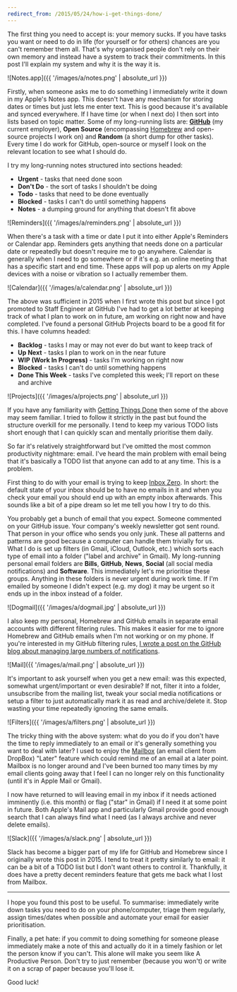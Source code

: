 ```yaml
---
redirect_from: /2015/05/24/how-i-get-things-done/
---
```


The first thing you need to accept is: your memory sucks. If you have tasks you want or need to do in life (for yourself or for others) chances are you can't remember them all. That's why organised people don't rely on their own memory and instead have a system to track their commitments. In this post I'll explain my system and why it is the way it is.

![Notes.app]({{ '/images/a/notes.png' | absolute_url }})

Firstly, when someone asks me to do something I immediately write it down in my Apple's Notes app. This doesn't have any mechanism for storing dates or times but just lets me enter text. This is good because it's available and synced everywhere. If I have time (or when I next do) I then sort into lists based on topic matter. Some of my long-running lists are: [**GitHub**](https://github.com/) (my current employer), **Open Source** (encompassing [Homebrew](http://brew.sh) and open-source projects I work on) and **Random** (a short dump for other tasks). Every time I do work for GitHub, open-source or myself I look on the relevant location to see what I should do.

I try my long-running notes structured into sections headed:

- **Urgent** - tasks that need done soon
- **Don't Do** - the sort of tasks I shouldn't be doing
- **Todo** - tasks that need to be done eventually
- **Blocked** - tasks I can't do until something happens
- **Notes** - a dumping ground for anything that doesn't fit above

![Reminders]({{ '/images/a/reminders.png' | absolute_url }})

When there's a task with a time or date I put it into either Apple's Reminders or Calendar app. Reminders gets anything that needs done on a particular date or repeatedly but doesn't require me to go anywhere. Calendar is generally when I need to go somewhere or if it's e.g. an online meeting that has a specific start and end time. These apps will pop up alerts on my Apple devices with a noise or vibration so I actually remember them.

![Calendar]({{ '/images/a/calendar.png' | absolute_url }})

The above was sufficient in 2015 when I first wrote this post but since I got promoted to Staff Engineer at GitHub I've had to get a lot better at keeping track of what I plan to work on in future, am working on right now and have completed. I've found a personal GitHub Projects board to be a good fit for this. I have columns headed:

- **Backlog** - tasks I may or may not ever do but want to keep track of
- **Up Next** - tasks I plan to work on in the near future
- **WIP (Work In Progress)** - tasks I'm working on right now
- **Blocked** - tasks I can't do until something happens
- **Done This Week** - tasks I've completed this week; I'll report on these and archive

![Projects]({{ '/images/a/projects.png' | absolute_url }})

If you have any familiarity with [Getting Things Done](https://en.wikipedia.org/wiki/Getting_Things_Done) then some of the above may seem familiar. I tried to follow it strictly in the past but found the structure overkill for me personally. I tend to keep my various TODO lists short enough that I can quickly scan and mentally prioritise them daily.

So far it's relatively straightforward but I've omitted the most common productivity nightmare: email. I've heard the main problem with email being that it's basically a TODO list that anyone can add to at any time. This is a problem.

First thing to do with your email is trying to keep [Inbox Zero](http://mashable.com/2013/10/10/inbox-zero/). In short: the default state of your inbox should be to have no emails in it and when you check your email you should end up with an empty inbox afterwards. This sounds like a bit of a pipe dream so let me tell you how I try to do this.

You probably get a bunch of email that you expect. Someone commented on your GitHub issue. Your company's weekly newsletter got sent round. That person in your office who sends you only junk. These all patterns and patterns are good because a computer can handle them trivially for us. What I do is set up filters (in Gmail, iCloud, Outlook, etc.) which sorts each type of email into a folder ("label and archive" in Gmail). My long-running personal email folders are **Bills**, **GitHub**, **News**, **Social** (all social media notifications) and **Software**. This immediately let's me prioritise these groups. Anything in these folders is never urgent during work time. If I'm emailed by someone I didn't expect (e.g. my dog) it may be urgent so it ends up in the inbox instead of a folder.

![Dogmail]({{ '/images/a/dogmail.jpg' | absolute_url }})

I also keep my personal, Homebrew and GitHub emails in separate email accounts with different filtering rules. This makes it easier for me to ignore Homebrew and GitHub emails when I'm not working or on my phone. If you're interested in my GitHub filtering rules, [I wrote a post on the GitHub blog about managing large numbers of notifications](https://github.blog/2017-07-18-managing-large-numbers-of-github-notifications/).

![Mail]({{ '/images/a/mail.png' | absolute_url }})

It's important to ask yourself when you get a new email: was this expected, somewhat urgent/important or even desirable? If not, filter it into a folder, unsubscribe from the mailing list, tweak your social media notifications or setup a filter to just automatically mark it as read and archive/delete it. Stop wasting your time repeatedly ignoring the same emails.

![Filters]({{ '/images/a/filters.png' | absolute_url }})

The tricky thing with the above system: what do you do if you don't have the time to reply immediately to an email or it's generally something you want to deal with later? I used to enjoy the [Mailbox](https://en.wikipedia.org/wiki/Mailbox_(application)) (an email client from DropBox) "Later" feature which could remind me of an email at a later point. Mailbox is no longer around and I've been burned too many times by my email clients going away that I feel I can no longer rely on this functionality (until it's in Apple Mail or Gmail).

I now have returned to will leaving email in my inbox if it needs actioned imminently (i.e. this month) or flag ("star" in Gmail) if I need it at some point in future. Both Apple's Mail app and particularly Gmail provide good enough search that I can always find what I need (as I always archive and never delete emails).

![Slack]({{ '/images/a/slack.png' | absolute_url }})

Slack has become a bigger part of my life for GitHub and Homebrew since I originally wrote this post in 2015. I tend to treat it pretty similarly to email: it can be a bit of a TODO list but I don't want others to control it. Thankfully, it does have a pretty decent reminders feature that gets me back what I lost from Mailbox.

---

I hope you found this post to be useful. To summarise: immediately write down tasks you need to do on your phone/computer, triage them regularly, assign times/dates when possible and automate your email for easier prioritisation.

Finally, a pet hate: if you commit to doing something for someone please immediately make a note of this and actually do it in a timely fashion or let the person know if you can't. This alone will make you seem like A Productive Person. Don't try to just remember (because you won't) or write it on a scrap of paper because you'll lose it.

Good luck!
